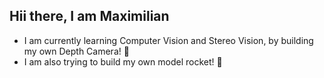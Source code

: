 ## Hii there, I am Maximilian
- I am currently learning Computer Vision and Stereo Vision, by building my own Depth Camera! 🎥
- I am also trying to build my own model rocket! 🚀



<!--
ffx
helloo

Here are some ideas to get you started:




- 🔭 I’m currently working on ...
- 🌱 I’m currently learning ...
- 👯 I’m looking to collaborate on ...
- 🤔 I’m looking for help with ...
- 💬 Ask me about ...
- 📫 How to reach me: ...
- 😄 Pronouns: ... 
- ⚡ Fun fact: ... Yappa Yappa XD

#My projects:

#My website XD:
CallMeMax
Made by Mäx








haha, rennen 2dayyyy

jijij

oiiiu XD

hahaha XDDD
OOOH yeah

gamesss commm
-->

